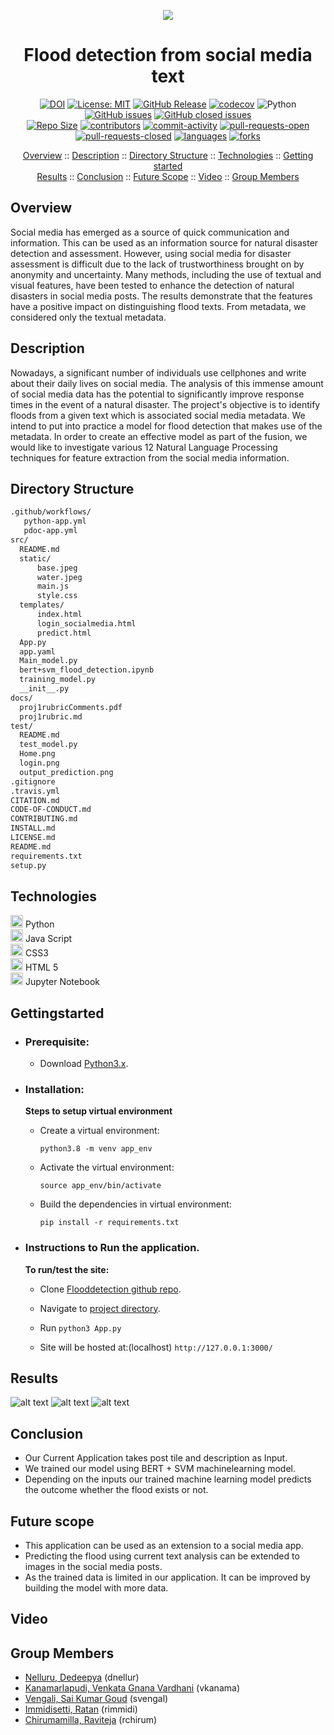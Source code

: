 <p align="center"><img src="/header.png"></p>

<h1 align="center"> Flood detection from social media text </h1>

<div align="center">

[![DOI](https://zenodo.org/badge/546884622.svg)](https://zenodo.org/badge/latestdoi/546884622)
[![License: MIT](https://img.shields.io/badge/License-MIT-yellow.svg)](https://github.com/dnellur4/flood_detection_model/blob/main/LICENSE.md)
[![GitHub Release](https://img.shields.io/github/release/dnellur4/flood_detection_model)](https://github.com/dnellur4/flood_detection_model/releases)
[![codecov](https://codecov.io/gh/dnellur4/flood_detection_model/branch/main/graph/badge.svg?token=lxt6cdJ4iI)](https://codecov.io/gh/dnellur4/flood_detection_model)
![Python](https://img.shields.io/badge/python-v3.8+-yellow.svg)
[![GitHub issues](https://img.shields.io/github/issues/dnellur4/flood_detection_model)](https://github.com/dnellur4/flood_detection_model/issues?q=is%3Aissue+is%3Aopen)
[![GitHub closed issues](https://img.shields.io/github/issues-closed/dnellur4/flood_detection_model)](https://github.com/dnellur4/flood_detection_model/issues?q=is%3Aissue+is%3Aclosed)
  </br>
[![Repo Size](https://img.shields.io/github/repo-size/dnellur4/flood_detection_model?color=brightgreen)](https://github.com/dnellur4/flood_detection_model.git)
[![contributors](https://img.shields.io/github/contributors/dnellur4/flood_detection_model)](https://github.com/dnellur4/flood_detection_model/graphs/contributors)
[![commit-activity](https://img.shields.io/github/commit-activity/w/dnellur4/flood_detection_model?color=blue)](https://github.com/dnellur4/flood_detection_model/graphs/commit-activity)
[![pull-requests-open](https://img.shields.io/github/issues-pr/dnellur4/flood_detection_model?color=yellow)](https://github.com/dnellur4/flood_detection_model/pulls)
[![pull-requests-closed](https://img.shields.io/github/issues-pr-closed/dnellur4/flood_detection_model?color=green)](https://github.com/dnellur4/flood_detection_modelpulls?q=is%3Apr+is%3Aclosed)
[![languages](https://img.shields.io/github/languages/count/dnellur4/flood_detection_model)](https://github.com/dnellur4/flood_detection_model)
[![forks](https://img.shields.io/github/forks/dnellur4/flood_detection_model?style=social)](https://github.com/dnellur4/flood_detection_model/network/members)

</div>


<p align="center">
  <a href="#overview">Overview</a>
  ::
  <a href="#description">Description</a>
  ::
  <a href="#directory-structure">Directory Structure</a>
  ::
  <a href="#technologies">Technologies</a>
  ::
  <a href="#gettingstarted">Getting started</a> </br>
  <a href="#results">Results</a>
  ::
  <a href="#conclusion">Conclusion</a>
  ::
  <a href="#future-scope">Future Scope</a>
  ::
  <a href="#video">Video</a>
  ::
  <a href="#group-members">Group Members</a>
  
</p>

## Overview

Social media has emerged as a source of quick communication and information. This can be used as an information source for natural disaster detection and assessment. However, using social media for disaster assessment is difficult due to the lack of trustworthiness brought on by anonymity and uncertainty. Many methods, including the use of textual and visual features, have been tested to enhance the detection of natural disasters in social media posts. The results demonstrate that the  features have a positive impact on distinguishing flood texts. From metadata, we considered only the textual metadata.

## Description

Nowadays, a significant number of individuals use cellphones and write about their daily lives on social media.  The analysis of this immense amount of social media data has the potential to significantly improve response times in the event of a natural disaster. The project's objective is to identify floods from a given text which is associated social media metadata. We intend to put into practice a model for flood detection that makes use of the metadata. In order to create an effective model as part of the fusion, we would like to investigate various 12 Natural Language Processing techniques for feature extraction from the social media information.

## Directory Structure 

```txt
.github/workflows/
   python-app.yml
   pdoc-app.yml
src/
  README.md
  static/
      base.jpeg
      water.jpeg
      main.js
      style.css
  templates/
      index.html
      login_socialmedia.html
      predict.html
  App.py
  app.yaml
  Main_model.py
  bert+svm_flood_detection.ipynb
  training_model.py
  __init__.py
docs/
  proj1rubricComments.pdf
  proj1rubric.md
test/
  README.md
  test_model.py
  Home.png
  login.png
  output_prediction.png
.gitignore
.travis.yml
CITATION.md 
CODE-OF-CONDUCT.md
CONTRIBUTING.md
INSTALL.md
LICENSE.md
README.md
requirements.txt
setup.py         
```
## Technologies

<img src="https://upload.wikimedia.org/wikipedia/commons/c/c3/Python-logo-notext.svg" alt="python" width="20" height="20"/> Python </br>
<img src="https://cdn.jsdelivr.net/gh/devicons/devicon/icons/javascript/javascript-original.svg" alt="Java script" width="20" height="20"/> Java Script </br>
 <img src="https://raw.githubusercontent.com/devicons/devicon/master/icons/css3/css3-plain.svg" alt="html" width="20" height="20"> CSS3 </br>
 <img src="https://raw.githubusercontent.com/devicons/devicon/master/icons/html5/html5-plain.svg" alt="css" width="20" height="20">  HTML 5 </br>
 <img src="https://cdn.jsdelivr.net/gh/devicons/devicon/icons/jupyter/jupyter-original-wordmark.svg" alt="Jupyter" width="20" height="20"> Jupyter Notebook</br>

## Gettingstarted

  - ### Prerequisite:
      - Download [Python3.x](https://www.python.org/downloads/).

   - ### Installation:

      **Steps to setup virtual environment**
     - Create a virtual environment:

        `python3.8 -m venv app_env`
    
     - Activate the virtual environment: 

        `source app_env/bin/activate`
    
     - Build the dependencies in virtual environment:

        `pip install -r requirements.txt`

  - ### Instructions to Run the application.

     **To run/test the site:**

     - Clone [Flooddetection github repo](https://github.com/dnellur4/flood_detection_model).

     - Navigate to [project directory](./).
  
     - Run `python3 App.py`

     - Site will be hosted at:(localhost)
       `http://127.0.0.1:3000/`

## Results
 ![alt text](https://github.com/dnellur4/flood_detection_model/blob/main/test/Web%20Results/home.png)
 ![alt text](https://github.com/dnellur4/flood_detection_model/blob/main/test/Web%20Results/login.png)
 ![alt text](https://github.com/dnellur4/flood_detection_model/blob/main/test/Web%20Results/output_prediction.png)
## Conclusion
  - Our Current Application takes post tile and description as Input.
  - We trained our model using BERT + SVM machinelearning model.
  - Depending on the inputs our trained machine learning model predicts the outcome whether the flood exists or not.
## Future scope
  - This application can be used as an extension to a social media app.
  - Predicting the flood using  current text analysis can be extended to images in the social media posts.
  - As the trained data is limited in our application. It can be improved by building the model with more data.


## Video

## Group Members ##
  - [Nelluru, Dedeepya](mailto:dnellur@ncsu.edu?) (dnellur)
  - [Kanamarlapudi, Venkata Gnana Vardhani](mailto:vkanama@ncsu.edu?) (vkanama)
  - [Vengali, Sai Kumar Goud](mailto:svengal@ncsu.edu?) (svengal)
  - [Immidisetti, Ratan](mailto:rimmidi@ncsu.edu?) (rimmidi)
  - [Chirumamilla, Raviteja](mailto:rchirum@ncsu.edu?) (rchirum)
